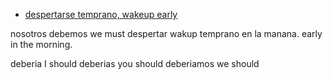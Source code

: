 
* [despertarse temprano, wakeup early](https://www.spanishdict.com/translate/despertarse%20temprano?langFrom=es)

nosotros debemos             we must
despertar                    wakup
temprano en la manana.       early in the morning.

deberia    I should
deberias   you should
deberiamos we should
